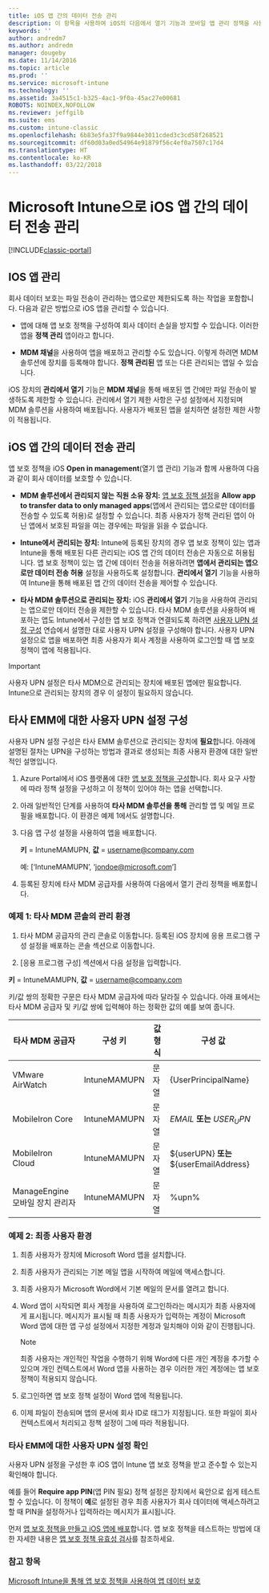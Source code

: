 ```yaml
---
title: iOS 앱 간의 데이터 전송 관리
description: 이 항목을 사용하여 iOS의 다음에서 열기 기능과 모바일 앱 관리 정책을 사용하여 앱 간의 데이터 전송을 관리하는 방법을 파악할 수 있습니다.
keywords: ''
author: andredm7
ms.author: andredm
manager: dougeby
ms.date: 11/14/2016
ms.topic: article
ms.prod: ''
ms.service: microsoft-intune
ms.technology: ''
ms.assetid: 3a4515c1-b325-4ac1-9f0a-45ac27e00681
ROBOTS: NOINDEX,NOFOLLOW
ms.reviewer: jeffgilb
ms.suite: ems
ms.custom: intune-classic
ms.openlocfilehash: 6b83e5fa37f9a9844e3011cded3c3cd58f268521
ms.sourcegitcommit: df60d03a0ed54964e91879f56c4ef0a7507c17d4
ms.translationtype: HT
ms.contentlocale: ko-KR
ms.lasthandoff: 03/22/2018
---
```

# <a name="manage-data-transfer-between-ios-apps-with-microsoft-intune"></a>Microsoft Intune으로 iOS 앱 간의 데이터 전송 관리

[!INCLUDE[classic-portal](../includes/classic-portal.md)]

## <a name="manage-ios-apps"></a>IOS 앱 관리
회사 데이터 보호는 파일 전송이 관리하는 앱으로만 제한되도록 하는 작업을 포함합니다.  다음과 같은 방법으로 iOS 앱을 관리할 수 있습니다.

-   앱에 대해 앱 보호 정책을 구성하여 회사 데이터 손실을 방지할 수 있습니다. 이러한 앱을 **정책 관리** 앱이라고 합니다.

-   **MDM 채널**을 사용하여 앱을 배포하고 관리할 수도 있습니다.  이렇게 하려면 MDM 솔루션에 장치를 등록해야 합니다. **정책 관리된** 앱 또는 다른 관리되는 앱일 수 있습니다.

iOS 장치의 **관리에서 열기** 기능은 **MDM 채널**을 통해 배포된 앱 간에만 파일 전송이 발생하도록 제한할 수 있습니다. 관리에서 열기 제한 사항은 구성 설정에서 지정되며 MDM 솔루션을 사용하여 배포됩니다.  사용자가 배포된 앱을 설치하면 설정한 제한 사항이 적용됩니다.

##  <a name="manage-data-transfer-between-ios-apps"></a>iOS 앱 간의 데이터 전송 관리
앱 보호 정책을 iOS **Open in management**(열기 앱 관리) 기능과 함께 사용하여 다음과 같이 회사 데이터를 보호할 수 있습니다.

-   **MDM 솔루션에서 관리되지 않는 직원 소유 장치:** [앱 보호 정책 설정](create-and-deploy-mobile-app-management-policies-with-microsoft-intune.md)을 **Allow app to transfer data to only managed apps**(앱에서 관리되는 앱으로만 데이터를 전송할 수 있도록 허용)로 설정할 수 있습니다. 최종 사용자가 정책 관리된 앱이 아닌 앱에서 보호된 파일을 여는 경우에는 파일을 읽을 수 없습니다.

-   **Intune에서 관리되는 장치:** Intune에 등록된 장치의 경우 앱 보호 정책이 있는 앱과 Intune을 통해 배포된 다른 관리되는 iOS 앱 간의 데이터 전송은 자동으로 허용됩니다. 앱 보호 정책이 있는 앱 간에 데이터 전송을 허용하려면 **앱에서 관리되는 앱으로만 데이터 전송 허용** 설정을 사용하도록 설정합니다. **관리에서 열기** 기능을 사용하여 Intune을 통해 배포된 앱 간의 데이터 전송을 제어할 수 있습니다.   

-   **타사 MDM 솔루션으로 관리되는 장치:** iOS **관리에서 열기** 기능을 사용하여 관리되는 앱으로만 데이터 전송을 제한할 수 있습니다.
타사 MDM 솔루션을 사용하여 배포하는 앱도 Intune에서 구성한 앱 보호 정책과 연결되도록 하려면 [사용자 UPN 설정 구성](#configure-user-upn-setting-for-third-party-emm) 연습에서 설명한 대로 사용자 UPN 설정을 구성해야 합니다.  사용자 UPN 설정으로 앱을 배포하면 최종 사용자가 회사 계정을 사용하여 로그인할 때 앱 보호 정책이 앱에 적용됩니다.

> [!IMPORTANT]
> 사용자 UPN 설정은 타사 MDM으로 관리되는 장치에 배포된 앱에만 필요합니다.  Intune으로 관리되는 장치의 경우 이 설정이 필요하지 않습니다.

## <a name="configure-user-upn-setting-for-third-party-emm"></a>타사 EMM에 대한 사용자 UPN 설정 구성
사용자 UPN 설정 구성은 타사 EMM 솔루션으로 관리되는 장치에 **필요**합니다. 아래에 설명된 절차는 UPN을 구성하는 방법과 결과로 생성되는 최종 사용자 환경에 대한 일반적인 설명입니다.


1.  Azure Portal에서 iOS 플랫폼에 대한 [앱 보호 정책을 구성](create-and-deploy-mobile-app-management-policies-with-microsoft-intune.md)합니다. 회사 요구 사항에 따라 정책 설정을 구성하고 이 정책이 있어야 하는 앱을 선택합니다.

2.  아래 일반적인 단계를 사용하여 **타사 MDM 솔루션을 통해** 관리할 앱 및 메일 프로필을 배포합니다. 이 환경은 예제 1에서도 설명합니다.

  1.  다음 앱 구성 설정을 사용하여 앱을 배포합니다.

      **키** = IntuneMAMUPN,  **값** = <username@company.com>

      예: [‘IntuneMAMUPN’, ‘jondoe@microsoft.com’]

  2.  등록된 장치에 타사 MDM 공급자를 사용하여 다음에서 열기 관리 정책을 배포합니다.


### <a name="example-1-admin-experience-in-third-party-mdm-console"></a>예제 1: 타사 MDM 콘솔의 관리 환경

1. 타사 MDM 공급자의 관리 콘솔로 이동합니다. 등록된 iOS 장치에 응용 프로그램 구성 설정을 배포하는 콘솔 섹션으로 이동합니다.

2. [응용 프로그램 구성] 섹션에서 다음 설정을 입력합니다.

  **키** = IntuneMAMUPN,  **값** = <username@company.com>

  키/값 쌍의 정확한 구문은 타사 MDM 공급자에 따라 달라질 수 있습니다. 아래 표에서는 타사 MDM 공급자 및 키/값 쌍에 입력해야 하는 정확한 값의 예를 보여 줍니다.

|타사 MDM 공급자| 구성 키 | 값 형식 | 구성 값|
| ------- | ---- | ---- | ---- |
| VMware AirWatch | IntuneMAMUPN | 문자열 | {UserPrincipalName}|
| MobileIron Core | IntuneMAMUPN | 문자열 | $EMAIL$ **또는** $USER_UPN$ |
| MobileIron Cloud | IntuneMAMUPN | 문자열 | ${userUPN} **또는** ${userEmailAddress} |
| ManageEngine 모바일 장치 관리자 | IntuneMAMUPN | 문자열 | %upn% |

### <a name="example-2-end-user-experience"></a>예제 2: 최종 사용자 환경

1.  최종 사용자가 장치에 Microsoft Word 앱을 설치합니다.

2.  최종 사용자가 관리되는 기본 메일 앱을 시작하여 메일에 액세스합니다.

3.  최종 사용자가 Microsoft Word에서 기본 메일의 문서를 열려고 합니다.

4.  Word 앱이 시작되면 회사 계정을 사용하여 로그인하라는 메시지가 최종 사용자에게 표시됩니다.  메시지가 표시될 때 최종 사용자가 입력하는 계정이 Microsoft Word 앱에 대한 앱 구성 설정에서 지정한 계정과 일치해야 이와 같이 진행됩니다.

    > [!NOTE]
    > 최종 사용자는 개인적인 작업을 수행하기 위해 Word에 다른 개인 계정을 추가할 수 있으며 개인 컨텍스트에서 Word 앱을 사용하는 경우 이러한 개인 계정에는 앱 보호 정책이 적용되지 않습니다.

5.  로그인하면 앱 보호 정책 설정이 Word 앱에 적용됩니다.

6.  이제 파일이 전송되며 앱의 문서에 회사 ID로 태그가 지정됩니다. 또한 파일이 회사 컨텍스트에서 처리되고 정책 설정이 그에 따라 적용됩니다.

### <a name="validate-user-upn-setting-for-third-party-emm"></a>타사 EMM에 대한 사용자 UPN 설정 확인

사용자 UPN 설정을 구성한 후 iOS 앱이 Intune 앱 보호 정책을 받고 준수할 수 있는지 확인해야 합니다.

예를 들어 **Require app PIN**(앱 PIN 필요) 정책 설정은 장치에서 육안으로 쉽게 테스트할 수 있습니다. 이 정책이 **예**로 설정된 경우 최종 사용자가 회사 데이터에 액세스하려고 할 때 PIN을 설정하거나 입력하라는 메시지가 표시됩니다.

먼저 [앱 보호 정책을 만들고 iOS 앱에 배포](create-and-deploy-mobile-app-management-policies-with-microsoft-intune.md)합니다. 앱 보호 정책을 테스트하는 방법에 대한 자세한 내용은 [앱 보호 정책 유효성 검사](validate-mobile-application-management.md)를 참조하세요.



### <a name="see-also"></a>참고 항목
[Microsoft Intune을 통해 앱 보호 정책을 사용하여 앱 데이터 보호](protect-app-data-using-mobile-app-management-policies-with-microsoft-intune.md)
